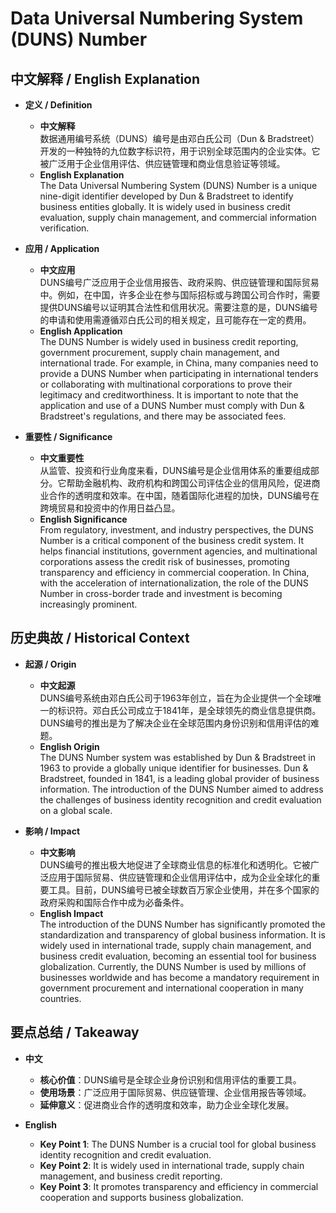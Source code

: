 # Data Universal Numbering System (DUNS) Number

## 中文解释 / English Explanation

* **定义 / Definition**  
  - **中文解释**  
    数据通用编号系统（DUNS）编号是由邓白氏公司（Dun & Bradstreet）开发的一种独特的九位数字标识符，用于识别全球范围内的企业实体。它被广泛用于企业信用评估、供应链管理和商业信息验证等领域。  
  - **English Explanation**  
    The Data Universal Numbering System (DUNS) Number is a unique nine-digit identifier developed by Dun & Bradstreet to identify business entities globally. It is widely used in business credit evaluation, supply chain management, and commercial information verification.

* **应用 / Application**  
  - **中文应用**  
    DUNS编号广泛应用于企业信用报告、政府采购、供应链管理和国际贸易中。例如，在中国，许多企业在参与国际招标或与跨国公司合作时，需要提供DUNS编号以证明其合法性和信用状况。需要注意的是，DUNS编号的申请和使用需遵循邓白氏公司的相关规定，且可能存在一定的费用。  
  - **English Application**  
    The DUNS Number is widely used in business credit reporting, government procurement, supply chain management, and international trade. For example, in China, many companies need to provide a DUNS Number when participating in international tenders or collaborating with multinational corporations to prove their legitimacy and creditworthiness. It is important to note that the application and use of a DUNS Number must comply with Dun & Bradstreet's regulations, and there may be associated fees.

* **重要性 / Significance**  
  - **中文重要性**  
    从监管、投资和行业角度来看，DUNS编号是企业信用体系的重要组成部分。它帮助金融机构、政府机构和跨国公司评估企业的信用风险，促进商业合作的透明度和效率。在中国，随着国际化进程的加快，DUNS编号在跨境贸易和投资中的作用日益凸显。  
  - **English Significance**  
    From regulatory, investment, and industry perspectives, the DUNS Number is a critical component of the business credit system. It helps financial institutions, government agencies, and multinational corporations assess the credit risk of businesses, promoting transparency and efficiency in commercial cooperation. In China, with the acceleration of internationalization, the role of the DUNS Number in cross-border trade and investment is becoming increasingly prominent.

## 历史典故 / Historical Context

* **起源 / Origin**  
  - **中文起源**  
    DUNS编号系统由邓白氏公司于1963年创立，旨在为企业提供一个全球唯一的标识符。邓白氏公司成立于1841年，是全球领先的商业信息提供商。DUNS编号的推出是为了解决企业在全球范围内身份识别和信用评估的难题。  
  - **English Origin**  
    The DUNS Number system was established by Dun & Bradstreet in 1963 to provide a globally unique identifier for businesses. Dun & Bradstreet, founded in 1841, is a leading global provider of business information. The introduction of the DUNS Number aimed to address the challenges of business identity recognition and credit evaluation on a global scale.

* **影响 / Impact**  
  - **中文影响**  
    DUNS编号的推出极大地促进了全球商业信息的标准化和透明化。它被广泛应用于国际贸易、供应链管理和企业信用评估中，成为企业全球化的重要工具。目前，DUNS编号已被全球数百万家企业使用，并在多个国家的政府采购和国际合作中成为必备条件。  
  - **English Impact**  
    The introduction of the DUNS Number has significantly promoted the standardization and transparency of global business information. It is widely used in international trade, supply chain management, and business credit evaluation, becoming an essential tool for business globalization. Currently, the DUNS Number is used by millions of businesses worldwide and has become a mandatory requirement in government procurement and international cooperation in many countries.

## 要点总结 / Takeaway

* **中文**  
  - **核心价值**：DUNS编号是全球企业身份识别和信用评估的重要工具。  
  - **使用场景**：广泛应用于国际贸易、供应链管理、企业信用报告等领域。  
  - **延伸意义**：促进商业合作的透明度和效率，助力企业全球化发展。  

* **English**  
  - **Key Point 1**: The DUNS Number is a crucial tool for global business identity recognition and credit evaluation.  
  - **Key Point 2**: It is widely used in international trade, supply chain management, and business credit reporting.  
  - **Key Point 3**: It promotes transparency and efficiency in commercial cooperation and supports business globalization.